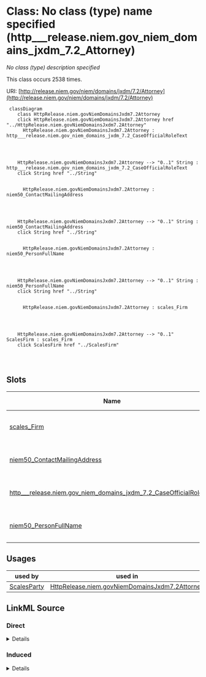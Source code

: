 

# Class: No class (type) name specified (http___release.niem.gov_niem_domains_jxdm_7.2_Attorney)


_No class (type) description specified_






This class occurs 2538 times.


URI: [http://release.niem.gov/niem/domains/jxdm/7.2/Attorney](http://release.niem.gov/niem/domains/jxdm/7.2/Attorney)






```mermaid
 classDiagram
    class HttpRelease.niem.govNiemDomainsJxdm7.2Attorney
    click HttpRelease.niem.govNiemDomainsJxdm7.2Attorney href "../HttpRelease.niem.govNiemDomainsJxdm7.2Attorney"
      HttpRelease.niem.govNiemDomainsJxdm7.2Attorney : http___release.niem.gov_niem_domains_jxdm_7.2_CaseOfficialRoleText
        
          
    
    
    HttpRelease.niem.govNiemDomainsJxdm7.2Attorney --> "0..1" String : http___release.niem.gov_niem_domains_jxdm_7.2_CaseOfficialRoleText
    click String href "../String"

        
      HttpRelease.niem.govNiemDomainsJxdm7.2Attorney : niem50_ContactMailingAddress
        
          
    
    
    HttpRelease.niem.govNiemDomainsJxdm7.2Attorney --> "0..1" String : niem50_ContactMailingAddress
    click String href "../String"

        
      HttpRelease.niem.govNiemDomainsJxdm7.2Attorney : niem50_PersonFullName
        
          
    
    
    HttpRelease.niem.govNiemDomainsJxdm7.2Attorney --> "0..1" String : niem50_PersonFullName
    click String href "../String"

        
      HttpRelease.niem.govNiemDomainsJxdm7.2Attorney : scales_Firm
        
          
    
    
    HttpRelease.niem.govNiemDomainsJxdm7.2Attorney --> "0..1" ScalesFirm : scales_Firm
    click ScalesFirm href "../ScalesFirm"

        
      
```




<!-- no inheritance hierarchy -->


## Slots

| Name | Cardinality and Range | Description | Inheritance | Occurrences |
| ---  | --- | --- | --- | --- |
| [scales_Firm](../slots/scales_Firm.md) | 0..1 <br/> [ScalesFirm](../classes/ScalesFirm.md) | No slot (predicate) description specified <br/>  | direct | 697 |
| [niem50_ContactMailingAddress](../slots/niem50_ContactMailingAddress.md) | 0..1 <br/> [xsd:string](http://www.w3.org/2001/XMLSchema#string) | No slot (predicate) description specified <br/>  | direct | 737 |
| [http___release.niem.gov_niem_domains_jxdm_7.2_CaseOfficialRoleText](../slots/http___release.niem.gov_niem_domains_jxdm_7.2_CaseOfficialRoleText.md) | 0..1 <br/> [xsd:string](http://www.w3.org/2001/XMLSchema#string) | No slot (predicate) description specified <br/>  | direct | 1861 |
| [niem50_PersonFullName](../slots/niem50_PersonFullName.md) | 0..1 <br/> [xsd:string](http://www.w3.org/2001/XMLSchema#string) | No slot (predicate) description specified <br/>  | direct | 2538 |





## Usages

| used by | used in | type | used |
| ---  | --- | --- | --- |
| [ScalesParty](../classes/ScalesParty.md) | [HttpRelease.niem.govNiemDomainsJxdm7.2Attorney](../classes/HttpRelease.niem.govNiemDomainsJxdm7.2Attorney.md) | range | [HttpRelease.niem.govNiemDomainsJxdm7.2Attorney](../classes/HttpRelease.niem.govNiemDomainsJxdm7.2Attorney.md) |











## LinkML Source

<!-- TODO: investigate https://stackoverflow.com/questions/37606292/how-to-create-tabbed-code-blocks-in-mkdocs-or-sphinx -->

### Direct

<details>

```yaml
name: http___release.niem.gov_niem_domains_jxdm_7.2_Attorney
conforms_to: No schema conformance document specified
annotations:
  count:
    tag: count
    value: 2538
description: No class (type) description specified
title: No class (type) name specified
rank: 1000
slots:
- scales_Firm
- niem50_ContactMailingAddress
- http___release.niem.gov_niem_domains_jxdm_7.2_CaseOfficialRoleText
- niem50_PersonFullName
slot_usage:
  http___release.niem.gov_niem_domains_jxdm_7.2_CaseOfficialRoleText:
    name: http___release.niem.gov_niem_domains_jxdm_7.2_CaseOfficialRoleText
    annotations:
      string:
        tag: string
        value: 1861
  niem50_ContactMailingAddress:
    name: niem50_ContactMailingAddress
    annotations:
      string:
        tag: string
        value: 737
  niem50_PersonFullName:
    name: niem50_PersonFullName
    annotations:
      string:
        tag: string
        value: 2538
  scales_Firm:
    name: scales_Firm
    annotations:
      scales_Firm:
        tag: scales_Firm
        value: 697
class_uri: http://release.niem.gov/niem/domains/jxdm/7.2/Attorney

```
</details>

### Induced

<details>

```yaml
name: http___release.niem.gov_niem_domains_jxdm_7.2_Attorney
conforms_to: No schema conformance document specified
annotations:
  count:
    tag: count
    value: 2538
description: No class (type) description specified
title: No class (type) name specified
rank: 1000
slot_usage:
  http___release.niem.gov_niem_domains_jxdm_7.2_CaseOfficialRoleText:
    name: http___release.niem.gov_niem_domains_jxdm_7.2_CaseOfficialRoleText
    annotations:
      string:
        tag: string
        value: 1861
  niem50_ContactMailingAddress:
    name: niem50_ContactMailingAddress
    annotations:
      string:
        tag: string
        value: 737
  niem50_PersonFullName:
    name: niem50_PersonFullName
    annotations:
      string:
        tag: string
        value: 2538
  scales_Firm:
    name: scales_Firm
    annotations:
      scales_Firm:
        tag: scales_Firm
        value: 697
attributes:
  scales_Firm:
    name: scales_Firm
    annotations:
      scales_Firm:
        tag: scales_Firm
        value: 697
    description: No slot (predicate) description specified
    examples:
    - object:
        example_object: scales:/Agent/casd;;3:16-cv-01644_a6
        example_object_type: scales_Firm
        example_predicate: scales:Firm
        example_subject: scales:/Agent/casd;;3:16-cv-01644_a4
        example_subject_type: http___release.niem.gov_niem_domains_jxdm_7.2_CaseInitiatingAttorney
    - object:
        example_object: scales:/Agent/casd;;3:16-cv-01644_a7
        example_object_type: scales_Firm
        example_predicate: scales:Firm
        example_subject: scales:/Agent/casd;;3:16-cv-01644_a5
        example_subject_type: http___release.niem.gov_niem_domains_jxdm_7.2_CaseDefenseAttorney
    - object:
        example_object: scales:/Agent/casd;;3:16-cv-01692_a29
        example_object_type: scales_Firm
        example_predicate: scales:Firm
        example_subject: scales:/Agent/casd;;3:16-cv-01692_a23
        example_subject_type: http___release.niem.gov_niem_domains_jxdm_7.2_Attorney
    from_schema: scales-kg
    rank: 1000
    slot_uri: scales:Firm
    alias: scales_Firm
    owner: http___release.niem.gov_niem_domains_jxdm_7.2_Attorney
    domain_of:
    - http___release.niem.gov_niem_domains_jxdm_7.2_Attorney
    - http___release.niem.gov_niem_domains_jxdm_7.2_CaseDefenseAttorney
    - http___release.niem.gov_niem_domains_jxdm_7.2_CaseInitiatingAttorney
    range: scales_Firm
  niem50_ContactMailingAddress:
    name: niem50_ContactMailingAddress
    annotations:
      string:
        tag: string
        value: 737
    description: No slot (predicate) description specified
    examples:
    - object:
        example_object: '225 Broadway

          Suite 900

          San Diego, CA 92101-5008'
        example_object_type: string
        example_predicate: niem50:ContactMailingAddress
        example_subject: scales:/Agent/casd;;3:16-cv-01644_a4
        example_subject_type: http___release.niem.gov_niem_domains_jxdm_7.2_CaseInitiatingAttorney
    - object:
        example_object: '880 Front Street

          Room 6293

          San Diego, CA 92101'
        example_object_type: string
        example_predicate: niem50:ContactMailingAddress
        example_subject: scales:/Agent/casd;;3:16-cv-01644_a5
        example_subject_type: http___release.niem.gov_niem_domains_jxdm_7.2_CaseDefenseAttorney
    - object:
        example_object: '800 Wilshire Blvd.

          Suite 500

          Los Angeles, CA 90017'
        example_object_type: string
        example_predicate: niem50:ContactMailingAddress
        example_subject: scales:/Agent/casd;;3:16-cv-01692_a23
        example_subject_type: http___release.niem.gov_niem_domains_jxdm_7.2_Attorney
    from_schema: scales-kg
    rank: 1000
    slot_uri: niem50:ContactMailingAddress
    alias: niem50_ContactMailingAddress
    owner: http___release.niem.gov_niem_domains_jxdm_7.2_Attorney
    domain_of:
    - http___release.niem.gov_niem_domains_jxdm_7.2_Attorney
    - http___release.niem.gov_niem_domains_jxdm_7.2_CaseDefenseAttorney
    - http___release.niem.gov_niem_domains_jxdm_7.2_CaseInitiatingAttorney
    range: string
  http___release.niem.gov_niem_domains_jxdm_7.2_CaseOfficialRoleText:
    name: http___release.niem.gov_niem_domains_jxdm_7.2_CaseOfficialRoleText
    annotations:
      string:
        tag: string
        value: 1861
    description: No slot (predicate) description specified
    examples:
    - object:
        example_object: Assigned Judge
        example_object_type: string
        example_predicate: http://release.niem.gov/niem/domains/jxdm/7.2/CaseOfficialRoleText
        example_subject: scales:/Agent/casd;;3:16-cv-01644_a2
        example_subject_type: None
    - object:
        example_object: CJA Appointment
        example_object_type: string
        example_predicate: http://release.niem.gov/niem/domains/jxdm/7.2/CaseOfficialRoleText
        example_subject: scales:/Agent/casd;;3:17-cr-00001_a3
        example_subject_type: http___release.niem.gov_niem_domains_jxdm_7.2_CaseDefenseAttorney
    - object:
        example_object: Assistant United States Attorney
        example_object_type: string
        example_predicate: http://release.niem.gov/niem/domains/jxdm/7.2/CaseOfficialRoleText
        example_subject: scales:/Agent/casd;;3:17-cr-00001_a4
        example_subject_type: http___release.niem.gov_niem_domains_jxdm_7.2_CaseInitiatingAttorney
    - object:
        example_object: CJA Appointment
        example_object_type: string
        example_predicate: http://release.niem.gov/niem/domains/jxdm/7.2/CaseOfficialRoleText
        example_subject: scales:/Agent/casd;;3:17-cr-00006_a5
        example_subject_type: http___release.niem.gov_niem_domains_jxdm_7.2_Attorney
    from_schema: scales-kg
    rank: 1000
    slot_uri: http://release.niem.gov/niem/domains/jxdm/7.2/CaseOfficialRoleText
    alias: http___release.niem.gov_niem_domains_jxdm_7.2_CaseOfficialRoleText
    owner: http___release.niem.gov_niem_domains_jxdm_7.2_Attorney
    domain_of:
    - http___release.niem.gov_niem_domains_jxdm_7.2_Attorney
    - http___release.niem.gov_niem_domains_jxdm_7.2_CaseDefenseAttorney
    - http___release.niem.gov_niem_domains_jxdm_7.2_CaseInitiatingAttorney
    range: string
  niem50_PersonFullName:
    name: niem50_PersonFullName
    annotations:
      string:
        tag: string
        value: 2538
    description: No slot (predicate) description specified
    examples:
    - object:
        example_object: Judge Gonzalo P. Curiel
        example_object_type: string
        example_predicate: niem50:PersonFullName
        example_subject: scales:/Agent/casd;;3:16-cv-01644_a2
        example_subject_type: None
    - object:
        example_object: SCALES-Party-Hash-A832763C1FE77A32B6DE912B9C77F80C
        example_object_type: string
        example_predicate: niem50:PersonFullName
        example_subject: scales:/Agent/casd;;3:16-cv-01644_a3
        example_subject_type: http___release.niem.gov_niem_domains_jxdm_7.2_CaseInitiatingAttorney
    - object:
        example_object: Ryan A. Sausedo
        example_object_type: string
        example_predicate: niem50:PersonFullName
        example_subject: scales:/Agent/casd;;3:16-cv-01644_a5
        example_subject_type: http___release.niem.gov_niem_domains_jxdm_7.2_CaseDefenseAttorney
    - object:
        example_object: Benjamin Gilford
        example_object_type: string
        example_predicate: niem50:PersonFullName
        example_subject: scales:/Agent/casd;;3:16-cv-01645_a20
        example_subject_type: http___release.niem.gov_niem_domains_jxdm_7.2_Attorney
    - object:
        example_object: Carroll O Switzer
        example_object_type: string
        example_predicate: niem50:PersonFullName
        example_subject: scales:/JudgeEntity/SJ000002
        example_subject_type: http___release.niem.gov_niem_domains_jxdm_7.2_Judge
    from_schema: scales-kg
    rank: 1000
    slot_uri: niem50:PersonFullName
    alias: niem50_PersonFullName
    owner: http___release.niem.gov_niem_domains_jxdm_7.2_Attorney
    domain_of:
    - http___release.niem.gov_niem_domains_jxdm_7.2_Attorney
    - http___release.niem.gov_niem_domains_jxdm_7.2_CaseDefenseAttorney
    - http___release.niem.gov_niem_domains_jxdm_7.2_CaseInitiatingAttorney
    - http___release.niem.gov_niem_domains_jxdm_7.2_Judge
    range: string
class_uri: http://release.niem.gov/niem/domains/jxdm/7.2/Attorney

```
</details>